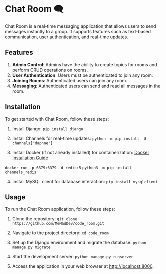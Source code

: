 # Chat Room 🗨️

Chat Room is a real-time messaging application that allows users to send messages instantly to a group. It supports features such as text-based communication, user authentication, and real-time updates.

## Features

1. **Admin Control**: Admins have the ability to create topics for rooms and perform CRUD operations on rooms.
2. **User Authentication**: Users must be authenticated to join any room.
3. **Joining Rooms**: Authenticated users can join any room.
4. **Messaging**: Authenticated users can send and read all messages in the room.

## Installation

To get started with Chat Room, follow these steps:

1. Install Django:
```pip install django```

2. Install Channels for real-time updates:
```python -m pip install -U channels["daphne"]```

3. Install Docker (if not already installed) for containerization:
[Docker Installation Guide](https://docs.docker.com/get-docker/)

```docker run -p 6379:6379 -d redis:5```
```python3 -m pip install channels_redis```

4. Install MySQL client for database interaction:
```pip install mysqlclient```



## Usage

To run the Chat Room application, follow these steps:

1. Clone the repository:
```git clone https://github.com/MeMadDev/code_room.git```


2. Navigate to the project directory:
```cd code_room```

3. Set up the Django environment and migrate the database:
```python manage.py migrate```

4. Start the development server:
```python manage.py runserver```

5. Access the application in your web browser at [http://localhost:8000](http://localhost:8000).